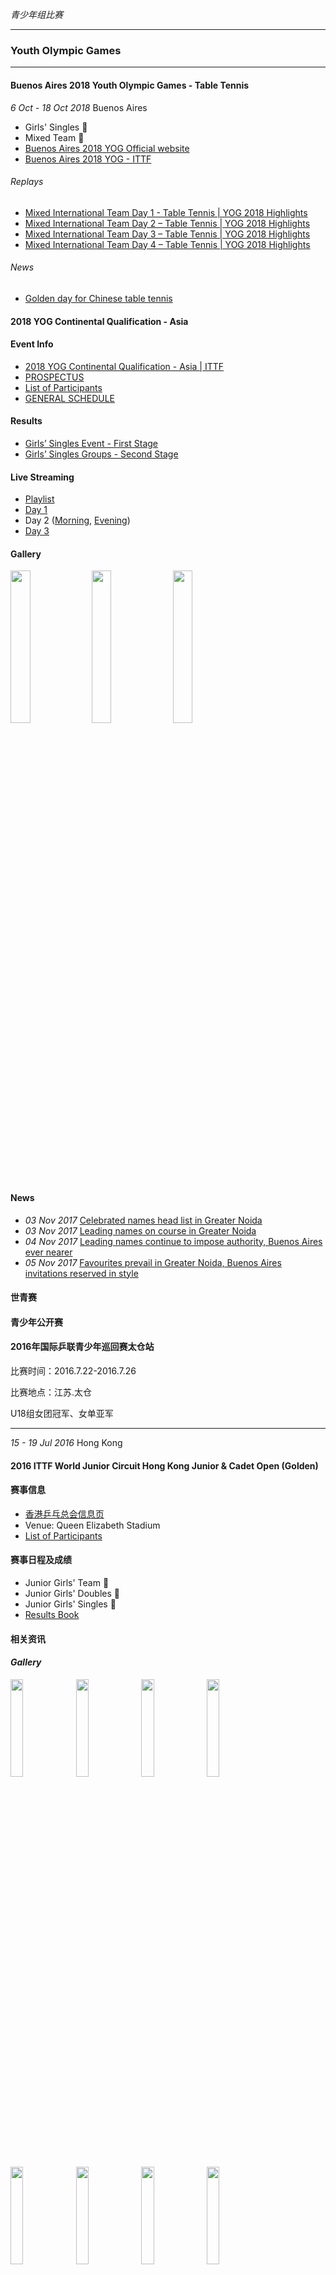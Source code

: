 *青少年组比赛*
___
### Youth Olympic Games
___
#### Buenos Aires 2018 Youth Olympic Games - Table Tennis
*6 Oct - 18 Oct 2018* Buenos Aires
- Girls' Singles 🥇
- Mixed Team 🥇
- [Buenos Aires 2018 YOG Official website](https://olympics.com/en/olympic-games/buenos-aires-2018)
- [Buenos Aires 2018 YOG - ITTF](https://www.ittf.com/tournament/2798/3rd-youth-olympic-games/)

###### Replays
- [Mixed International Team Day 1 - Table Tennis | YOG 2018 Highlights](https://olympics.com/en/video/mixed-international-team-day-1-table-tennis-yog-2018-highlights)
- [Mixed International Team Day 2 – Table Tennis | YOG 2018 Highlights](https://olympics.com/en/video/mixed-international-team-day-2-table-tennis-yog-2018-highlights)
- [Mixed International Team Day 3 – Table Tennis | YOG 2018 Highlights](https://olympics.com/en/video/mixed-international-team-day-3-table-tennis-yog-2018-highlights)
- [Mixed International Team Day 4 – Table Tennis | YOG 2018 Highlights](https://olympics.com/en/video/mixed-international-team-day-4-table-tennis-yog-2018-highlights)

###### News
- [Golden day for Chinese table tennis](https://olympics.com/en/news/golden-day-for-chinese-table-tennis)

#### 2018 YOG Continental Qualification - Asia

<!-- tabs:start -->
#### **Event Info**
- [2018 YOG Continental Qualification - Asia | ITTF](https://www.ittf.com/tournament/2788/2018-yog-continental-qualification-asia/)
- [PROSPECTUS](https://www.ittf.com/wp-content/uploads/2017/02/YOG_Prospectus_ITTF.pdf)
- [List of Participants](https://www.ittf.com/wp-content/uploads/2017/02/IND_YOG_QUA_Entries_From_Online_2017.pdf)
- [GENERAL SCHEDULE](https://www.ittf.com/wp-content/uploads/2017/02/2017-OJ_IND_schedule-2.pdf)

#### **Results**
- [Girls’ Singles Event - First Stage](https://www.ittf.com/wp-content/uploads/2017/02/gs1-FINAL-RESULT-STAGE-1.pdf)
- [Girls’ Singles Groups - Second Stage](https://www.ittf.com/wp-content/uploads/2017/02/gs2-le-final.pdf)

#### **Live Streaming**
- [Playlist](https://www.youtube.com/playlist?list=PLIl_mJ3zK7B8CLtiTiIignmB9CydEZoKu)
- [Day 1](https://www.youtube.com/watch?v=gV9Pts1KiK0)
- Day 2 ([Morning](https://www.youtube.com/watch?v=Z6ge-lVhmaw&ab_channel=WorldTableTennis), [Evening](https://www.youtube.com/watch?v=npTU5xPPjB0&ab_channel=WorldTableTennis))
- [Day 3](https://www.youtube.com/watch?v=-Djga62orm4&ab_channel=WorldTableTennis)

#### **Gallery**
<img src="https://user-images.githubusercontent.com/64673363/163560058-1b8731ac-d49d-4506-9c61-f399bf2cc55b.jpg" width="25%">
<img src="https://user-images.githubusercontent.com/64673363/163560044-1a6fbfa8-929b-4bee-b1f6-b3b26c372505.jpg" width="25%">
<img src="https://user-images.githubusercontent.com/64673363/163560061-f43d086e-8701-47f2-bb4e-8acd438b8fed.jpg" width="25%">

#### **News**
- *03 Nov 2017* [Celebrated names head list in Greater Noida](https://www.ittf.com/2017/11/03/celebrated-names-head-list-greater-noida/)
- *03 Nov 2017* [Leading names on course in Greater Noida](https://www.ittf.com/2017/11/03/leading-names-course-greater-noida/)
- *04 Nov 2017* [Leading names continue to impose authority, Buenos Aires ever nearer](https://www.ittf.com/2017/11/04/leading-names-continue-impose-authority-buenos-aires-ever-nearer/)
- *05 Nov 2017* [Favourites prevail in Greater Noida, Buenos Aires invitations reserved in style](https://www.ittf.com/2017/11/05/favourites-prevail-places-booked-style/)


<!-- tabs:end -->


#### 世青赛
#### 青少年公开赛
#### 2016年国际乒联青少年巡回赛太仓站

比赛时间：2016.7.22-2016.7.26

比赛地点：江苏.太仓

U18组女团冠军、女单亚军

___
*15 - 19 Jul 2016* Hong Kong
#### 2016 ITTF World Junior Circuit Hong Kong Junior & Cadet Open (Golden)

<!-- tabs:start -->

#### **赛事信息**
- [香港乒乓总会信息页](https://www.hktta.org.hk/2016hkjo/)
- Venue: Queen Elizabeth Stadium
- [List of Participants](https://www.hktta.org.hk/2016hkjo/PDF/Nikon_2016_HKG_entries.pdf)
#### **赛事日程及成绩**
- Junior Girls' Team 🥇
- Junior Girls' Doubles 🥇
- Junior Girls' Singles 🥉
- [Results Book](https://www.hktta.org.hk/2016hkjo/PDF/ResultBook.pdf)
#### **相关资讯**
#### ***Gallery***
<img src="https://user-images.githubusercontent.com/64673363/163404025-639d58d7-a26b-4732-9e67-f8b2a355c360.jpeg" width="20%">
<img src="https://user-images.githubusercontent.com/64673363/163404070-aa57a3d8-3974-47cc-bb92-d9bbb8febff3.jpeg" width="20%">
<img src="https://user-images.githubusercontent.com/64673363/163432219-c55eec35-bef4-4510-ae67-85b5587f4725.jpeg" width="20%">
<img src="https://user-images.githubusercontent.com/64673363/163432221-43e01bc9-44a5-4e1e-b9da-9a1089b8f05a.jpeg" width="20%">
<img src="https://user-images.githubusercontent.com/64673363/163432224-559a6094-96c3-40c0-9fc5-bd2387ff0e54.jpeg" width="20%">
<img src="https://user-images.githubusercontent.com/64673363/163432235-e9d3d0f3-c90f-4cbd-912a-ecb8f7954c62.jpeg" width="20%">
<img src="https://user-images.githubusercontent.com/64673363/163432239-c97b589f-7e1d-4425-9c54-71c13f89b03a.jpeg" width="20%">
<img src="https://user-images.githubusercontent.com/64673363/163432242-f7180974-7c2e-4adc-8efe-e7767ee3bc4f.jpeg" width="20%">
<img src="https://user-images.githubusercontent.com/64673363/163432245-d95a18f1-189b-48cb-a27a-2ff846a8eff4.jpeg" width="20%">
<img src="https://user-images.githubusercontent.com/64673363/163432248-f00dbd38-f0c5-467f-a55b-e1bb827f6c29.jpeg" width="20%">
<img src="https://user-images.githubusercontent.com/64673363/163432250-94757e38-dfc4-4785-83b9-f47cec2c0d26.jpeg" width="20%">
<img src="https://user-images.githubusercontent.com/64673363/163404327-44b1fb28-8bb2-4a9d-a850-1f4117e7f372.jpeg" width="20%">
<img src="https://user-images.githubusercontent.com/64673363/163404354-d1086cd4-1acf-43c1-a7de-adf6f5d60cce.jpeg" width="20%">
<img src="https://www.hktta.org.hk/image/news/1448/1_big.jpg" width="20%">
<img src="https://user-images.githubusercontent.com/64673363/163432202-29c6879e-9e52-4460-aa9b-cc2e1f742311.jpeg" width="20%">
<img src="https://user-images.githubusercontent.com/64673363/163432215-687aef15-1d20-47a1-a279-8b3fff2d9bdb.jpeg" width="20%">
<img src="https://www.hktta.org.hk/image/news/1448/%E5%96%AE%E6%89%93%E6%AF%94%E8%B3%BD%E5%BE%8C%E7%9B%B8%E9%9A%94%E4%B8%8D%E4%B9%85%E5%8D%BB%E6%88%90%E7%82%BA%E9%9A%8A%E5%8F%8B%E4%B8%A6%E8%82%A9%E4%BD%9C%E6%88%B0%E3%80%82_big.jpg" width="20%">
<img src="https://user-images.githubusercontent.com/64673363/163404931-f0908cd2-f68e-4da5-9297-3d0b3bdf4e60.jpeg" width="20%">
<img src="https://www.hktta.org.hk/image/news/1448/%E5%90%8C%E9%9A%8A%E7%90%83%E5%93%A1%E5%9C%A8%E5%9C%98%E9%AB%94%E8%B3%BD%E4%B8%AD%E9%83%BD%E6%98%AF%E8%87%AA%E5%B7%B1%E5%81%9A%E6%95%99%E7%B7%B4%E3%80%82_big.jpg" width="20%">
<img src="https://user-images.githubusercontent.com/64673363/163405046-b5373e2c-f10f-40e1-b223-eebac588a401.jpeg" width="20%">
<img src="https://user-images.githubusercontent.com/64673363/163404740-48782e98-d3da-40fc-927a-a4a981d662a5.jpeg" width="20%">
<img src="https://user-images.githubusercontent.com/64673363/163404785-5f3ce31f-d874-494c-8dc4-2f8c213791a4.jpeg" width="20%">
<img src="https://user-images.githubusercontent.com/64673363/163409103-2213235b-cd7a-4a1b-a4e3-54757e8fbffd.jpeg" width="20%">
<img src="https://user-images.githubusercontent.com/64673363/163409164-7bfc1d65-a20d-4f99-9403-265696c6c861.jpeg" width="20%">
<img src="https://user-images.githubusercontent.com/64673363/163409138-351b26de-58de-4b6a-8d53-c1398c8b114e.jpeg" width="20%">
<img src="https://user-images.githubusercontent.com/64673363/163409203-835d3ca4-f8ad-4cdc-99c3-ce1038c00899.jpeg" width="20%">
<img src="https://user-images.githubusercontent.com/64673363/163409246-fe5180f1-e4f2-4d4e-8d01-b59d8c71b9cb.jpeg" width="20%">
<img src="https://user-images.githubusercontent.com/64673363/163409902-72f2c112-9f3f-418c-93ee-c219127addd3.jpeg" width="20%">
<img src="https://user-images.githubusercontent.com/64673363/163410024-1c159b7a-a858-4709-8c70-8b575506cea3.jpeg" width="20%">
<img src="https://user-images.githubusercontent.com/64673363/163409964-0d595450-63cc-4b6f-b95d-a692467876ff.jpeg" width="20%">
<img src="https://user-images.githubusercontent.com/64673363/163410239-aae3139e-9058-4b14-9c96-22f1729a8e18.jpeg" width="20%">
<img src="https://user-images.githubusercontent.com/64673363/163410257-bc342d60-cfdb-4ebd-8c8a-87d6d916146a.jpeg" width="20%">
<img src="https://user-images.githubusercontent.com/64673363/163410278-4db55317-ea41-41f5-aef4-095ff76ba57c.jpeg" width="20%">
<img src="https://user-images.githubusercontent.com/64673363/163410279-bc9ebae8-b1d7-483d-8782-02dda9cc9621.jpeg" width="20%">
<img src="https://user-images.githubusercontent.com/64673363/163409821-62c77c52-10e7-4a14-9bf8-1ecc86f89cd6.jpeg" width="20%">
<img src="https://user-images.githubusercontent.com/64673363/163409773-f903dd55-4991-4cf7-9e7a-acda253f9135.jpeg" width="20%">
<img src="https://user-images.githubusercontent.com/64673363/163409794-f23f8e5d-cdb2-454d-96a2-a87897e4a338.jpeg" width="20%">
<img src="https://user-images.githubusercontent.com/64673363/163410427-1fbc9677-5823-4882-9c37-fdfbbb7495f7.jpeg" width="20%">
<img src="https://user-images.githubusercontent.com/64673363/163410551-a61f7f91-69f8-4687-8498-7dd3f9ab2b3a.jpeg" width="20%">

<img src="https://user-images.githubusercontent.com/64673363/163404062-0daea0b6-dd2c-49fe-9324-3cbbcdafd81a.jpeg" width="10%">


<!-- tabs:end -->


#### 2015年国际乒联青少年巡回赛太仓公开赛
比赛时间：2015.6.24-2015.6.28

比赛地点：江苏.太仓

U15组女单冠军和女团冠军、U18组女单四强

___
### Asian Junior and Cadet Championships
___
*29 Jun 2017 - 04 Jul 2017* Asan, Korea
#### 23th Asian Junior and Cadet Championships 2017
- Junior Girls' Team 🥇
- Junior Girls' Doubles 🥇
- Junior Mixed Doubles 🥇
- Junior Girls' Singles 🥇
- [Prospectus](https://www.attu.org/site-content/filemanager/original/AJC/2017/2017%20Asian%20Junior%20%26%20Cadet%20Championships%20prospectus.pdf)
- [Results Book](https://www.attu.org/storage/event_section/6RPdNOxxKrnaQGyKpA5ZgS3K1iB3838hZlftvu8j.pdf)
- [ATTU website](https://www.attu.org/en/events/asian_junior_and_cadet_championships?year=2017&month=6&id=37)
 
___
*16 Sep 2016 - 21 Sep 2016* Bangkok, Thailand
#### 22nd Asian Junior and Cadet Championships 2016
- Junior Girls' Teams 🥇 
- [Prospectus](https://www.attu.org/storage/event_section/aEXbN0HbaZ3SFVbDfRnJgJHitelo4t9SFGM1Gb2D.pdf)
- [Results Book](https://www.attu.org/storage/event_section/6eFvaP145K8nhCrxXPy5X2EisxzTvzZ6ydIVYuKo.pdf)

___
*22 Jul 2015 - 26 Jul 2015* Kuala Lumpur, Malaysia
#### 21st Asian Junior and Cadet Championships 2015
- Cadet Girls' Teams 🥇
- Cadet Girls' Singles 🥈
- [Table Tennis Association of Malaysia](https://www.ttam.com.my/single-post/2015/07/27/21st-ASIAN-Junior-Cadet-Championships-2015)
- [Prospectus](https://docs.wixstatic.com/ugd/30ea19_fcac208d8b3d470b9f78c7aa0acfa464.pdf)
- [Results Book](http://www.attu.org/storage/event_section/tf2TLDUcFzTgh3OeGMHzAu0Hm257dY4cj2qMmdVF.pdf)

___
*12 Sep 2014 - 16 Sep 2014* Mumbai, India

#### 20th Asian Junior and Cadet Championships 2014
- Cadet Girls' Teams 🥈
- Cadet Girls' Singles 🥇
- [Table Tennis Federation of India](http://ttfi.org/events/show1/199)
- [Prospectus](https://www.attu.org/upload/AJC/2014/2014%20AJCC%20Prospectus%20revised.pdf)
- [Results Book](https://www.attu.org/storage/event_section/22QBs7fm68PJI7K78Nx5ZEaG8cHjYBAEXZbigc8i.pdf)

###### Matches
|Round|Player A|Result|Player X|Games Score|
|:-|:-|:-:|:-|:-|
|Qualification|SUN Yingsha (CHN)|3-0|Naina (IND)|7,7,6
|Quarterfinals|SUN Yingsha (CHN)|3-0|Tsai Yu-Chin (HKG)|8,4,4
|Semifinals|SUN Yingsha (CHN)|3-0|Ng Ka Man (TPE)|2,5,5
|Final|SUN Yingsha (CHN)|2-3|Ito Mima (JPN)|10,-9,2,-8,-9
|Final|SUN Yingsha (CHN)|3-0|Hirano Miu (JPN)|9,9,7 


|Round|Player A|Result|Player X|Games Score|
|:-|:-|:-:|:-|:-|
|Qualification|SUN Yingsha (CHN)|3-0|PATHAK Aishwarya (IND)|3,6,3
|Qualification|SUN Yingsha (CHN)|3-0|LEUNG Ka Wan (HKG)|5,6,3
|Round of 16|SUN Yingsha (CHN)|3-0|KIM Youjin (KOR)|3,4,3 
|Quarterfinals|SUN Yingsha (CHN)|3-2|HAYATA Hina (JPN)|10,5,-11,-5,7 
|Semifinals|SUN Yingsha (CHN)|4-1|Qian Tianyi (CHN)|3,10,-8,10, 5 
|Final|SUN Yingsha (CHN)|4-0|MU Jingyu (CHN)|9,7,9,7

___
### 全国性比赛（青少年组）
___
*2015年10月18日—10月27日* 福建·福州
#### 2015年全国青年运动会乒乓球比赛
###### 比赛成绩
- 女子团体：第4名
- 女子单打：第5名（8强）
- 女子双打：未进正赛
- 混合双打：第5名（8强）
- [第一届青年运动会乒乓球比赛成绩册](https://xhimg.sports.cn/Image/soft/161011/10-1610111GS2131.doc)

___
*2015年5月15日-20日* 江西·南昌
#### 2015年全国青年运动会乒乓球比赛预赛
___
*2015年9月18日-9月24日* 辽宁·鞍山
#### 2015年全国青年乒乓球锦标赛
###### 比赛成绩
- 女子团体：🥇
- 女子单打：季军
- [2015年全国青年乒乓球锦标赛成绩册](https://images.sport.org.cn/File/2015/10/12/1034009763.pdf)

___
*2014年9月27日-10月3日* 江西·新余
#### 2014年全国青年乒乓球锦标赛
###### 比赛成绩
- 女子团体：🥇
- 女子单打：第17名
- [2014年全国青年乒乓球锦标赛成绩册](https://images.sport.org.cn/File/2014/10/08/1036399812.pdf)

___
*2014年8月21日-8月27日* 江西·九江
#### 2015年全国少年乒乓球锦标赛
###### 比赛成绩
- 女子团体：🥈
- 女子单打：🥇
- [2015年全国少年乒乓球锦标赛成绩册](https://images.sport.org.cn/File/2015/09/02/1451111441.pdf)

___
*2014年8月1—8月7日* 湖北·宜昌
#### 2014年全国少年乒乓球锦标赛
###### 比赛成绩
- 女子团体：第6名
- 女子单打：64强
- [2014年全国少年乒乓球锦标赛成绩册](https://images.sport.org.cn/File/2014/08/09/1116285891.pdf)

___
*2013年7月31日-8月6日* 湖北·宜昌
#### 2013年全国少年乒乓球锦标赛
###### 比赛成绩
- 女子团体：第10名
- 女子单打：第2名
- [2013年全国少年乒乓球锦标赛成绩册](https://images.sport.org.cn/File/2013/08/07/2107477626.pdf)

___
*2012年8月10日-18日* 湖北·宜昌
#### 2012年全国少年乒乓球锦标赛
###### 比赛成绩
- 女子团体：第9名
- 女子单打：第27名
- [2012年全国少年乒乓球锦标赛成绩册](https://images.sport.org.cn/File/2012/08/20/1940247074.pdf)

___
*2011年7月2日-8日* 吉林·延边
#### 2011年全国少年乒乓球比赛（北方赛区）
###### 比赛成绩
- 女子团体：第9名
- 女子单打：第16名
- 个人综合：第18名
- [2011年全国少年乒乓球比赛（北方赛区）成绩册](https://images.sport.org.cn/File/2011/07/11/1522222331.pdf)

___
#### 成绩册
- [第一届青年运动会乒乓球比赛成绩册](https://xhimg.sports.cn/Image/soft/161011/10-1610111GS2131.doc)
- [2015年全国青年乒乓球锦标赛成绩册](https://images.sport.org.cn/File/2015/10/12/1034009763.pdf)
- [2014年全国青年乒乓球锦标赛成绩册](https://images.sport.org.cn/File/2014/10/08/1036399812.pdf)
- [2015年全国少年乒乓球锦标赛成绩册](https://images.sport.org.cn/File/2015/09/02/1451111441.pdf)
- [2014年全国少年乒乓球锦标赛成绩册](https://images.sport.org.cn/File/2014/08/09/1116285891.pdf)
- [2013年全国少年乒乓球锦标赛成绩册](https://images.sport.org.cn/File/2013/08/07/2107477626.pdf)
- [2012年全国少年乒乓球锦标赛成绩册](https://images.sport.org.cn/File/2012/08/20/1940247074.pdf)
- [2011年全国少年乒乓球比赛（北方赛区）成绩册](https://images.sport.org.cn/File/2011/07/11/1522222331.pdf)

___
###### Reference
- [Buenos Aires 2018 YOG Official website](https://olympics.com/en/olympic-games/buenos-aires-2018)
- [Buenos Aires 2018 YOG - ITTF](https://www.ittf.com/tournament/2798/3rd-youth-olympic-games/)
- [ITTF](https://www.ittf.com/)
- [中国乒乓球协会官方网站](https://www.ctta.cn)




